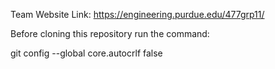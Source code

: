 Team Website Link: https://engineering.purdue.edu/477grp11/

Before cloning this repository run the command:

git config --global core.autocrlf false
